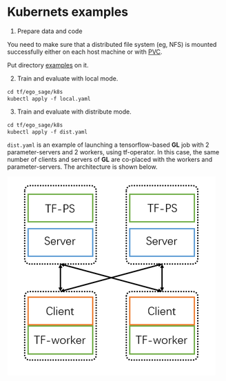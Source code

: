 # Kubernets examples

1. Prepare data and code

You need to make sure that a distributed file system (eg, NFS) is mounted successfully either on each host machine or with [PVC](https://kubernetes.io/docs/concepts/storage/persistent-volumes/#persistentvolumeclaims).

Put directory [examples](https://github.com/alibaba/graph-learn/tree/master/examples) on it.

2. Train and evaluate with local mode.

```shell
cd tf/ego_sage/k8s
kubectl apply -f local.yaml
```

3. Train and evaluate with distribute mode.

```shell
cd tf/ego_sage/k8s
kubectl apply -f dist.yaml
```

`dist.yaml` is an example of launching a tensorflow-based **GL** job with 2 parameter-servers and 2 workers, using tf-operator. In this case, the same number of clients and servers of **GL** are co-placed with the workers and parameter-servers. The architecture is shown below.

![dist-graphsage](../../../images/dist-graphsage.png)
